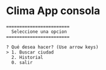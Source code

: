 # Clima App consola

```
========================
  Seleccione una opcion
========================

? Qué desea hacer? (Use arrow keys)
> 1. Buscar ciudad
  2. Historial
  0. salir
```
